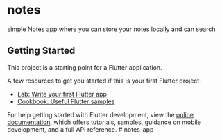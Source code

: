 # notes

simple Notes app where you can store your notes locally and can search

## Getting Started
  
  This project is a starting point for a Flutter application.
  
  A few resources to get you started if this is your first Flutter project:
  
  - [Lab: Write your first Flutter app](https://docs.flutter.dev/get-started/codelab)
  - [Cookbook: Useful Flutter samples](https://docs.flutter.dev/cookbook)

  For help getting started with Flutter development, view the
  [online documentation](https://docs.flutter.dev/), which offers tutorials,
  samples, guidance on mobile development, and a full API reference.
  #   n o t e s _ a p p 
 
 
